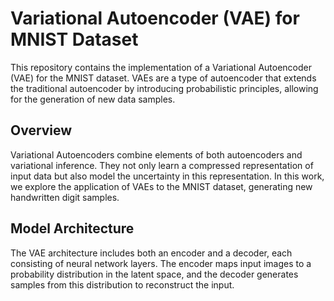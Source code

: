 # Variational Autoencoder (VAE) for MNIST Dataset

This repository contains the implementation of a Variational Autoencoder (VAE) for the MNIST dataset. VAEs are a type of autoencoder that extends the traditional autoencoder by introducing probabilistic principles, allowing for the generation of new data samples.

## Overview

Variational Autoencoders combine elements of both autoencoders and variational inference. They not only learn a compressed representation of input data but also model the uncertainty in this representation. In this work, we explore the application of VAEs to the MNIST dataset, generating new handwritten digit samples.

## Model Architecture

The VAE architecture includes both an encoder and a decoder, each consisting of neural network layers. The encoder maps input images to a probability distribution in the latent space, and the decoder generates samples from this distribution to reconstruct the input.
